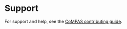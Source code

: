 <!--
SPDX-FileCopyrightText: 2021 Alliander N.V.

SPDX-License-Identifier: CC-BY-4.0
-->
# Support

For support and help, see the [CoMPAS contributing guide](https://com-pas.github.io/contributing/SUPPORT.html).